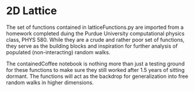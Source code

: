# 2D Lattice

The set of functions contained in latticeFunctions.py are imported from a homework completed duing the Purdue University computational physics class, PHYS 580. While they are a crude and rather poor set of functions, they serve as the building blocks and inspiration for further analysis of populated (non-interacting) random walks.

The containedCoffee notebook is nothing more than just a testing ground for these functions to make sure they still worked after 1.5 years of sitting dormant. The functions will act as the backdrop for generalization into free random walks in higher dimensions.